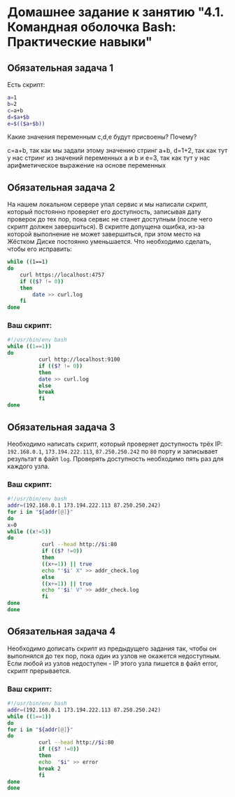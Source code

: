 # Домашнее задание к занятию "4.1. Командная оболочка Bash: Практические навыки"

## Обязательная задача 1

Есть скрипт:
```bash
a=1
b=2
c=a+b
d=$a+$b
e=$(($a+$b))
```

Какие значения переменным c,d,e будут присвоены? Почему?

c=a+b, так как мы задали этому значению стринг a+b, d=1+2, так как тут у нас стринг из значений переменных a и b и e=3, так как тут у нас арифметическое выражение на основе переменных


## Обязательная задача 2
На нашем локальном сервере упал сервис и мы написали скрипт, который постоянно проверяет его доступность, записывая дату проверок до тех пор, пока сервис не станет доступным (после чего скрипт должен завершиться). В скрипте допущена ошибка, из-за которой выполнение не может завершиться, при этом место на Жёстком Диске постоянно уменьшается. Что необходимо сделать, чтобы его исправить:
```bash
while ((1==1)
do
	curl https://localhost:4757
	if (($? != 0))
	then
		date >> curl.log
	fi
done
```

### Ваш скрипт:
```bash
#!/usr/bin/env bash
while ((1==1))
do
          curl http://localhost:9100
          if (($? != 0))
          then
          date >> curl.log
          else
          break
          fi
done
```

## Обязательная задача 3
Необходимо написать скрипт, который проверяет доступность трёх IP: `192.168.0.1`, `173.194.222.113`, `87.250.250.242` по `80` порту и записывает результат в файл `log`. Проверять доступность необходимо пять раз для каждого узла.

### Ваш скрипт:
```bash
#!/usr/bin/env bash
addr=(192.168.0.1 173.194.222.113 87.250.250.242)
for i in "${addr[@]}"
do
x=0
while ((x!=5))
do
           curl --head http://$i:80
           if (($? !=0))
           then
           ((x+=1)) || true
           echo "'$i' X" >> addr_check.log
           else
           ((x+=1)) || true
           echo "'$i' V" >> addr_check.log
           fi
done
done
```

## Обязательная задача 4
Необходимо дописать скрипт из предыдущего задания так, чтобы он выполнялся до тех пор, пока один из узлов не окажется недоступным. Если любой из узлов недоступен - IP этого узла пишется в файл error, скрипт прерывается.

### Ваш скрипт:
```bash
#!/usr/bin/env bash
addr=(192.168.0.1 173.194.222.113 87.250.250.242)
while ((1==1))
do
for i in "${addr[@]}"
do
          curl --head http://$i:80
          if (($? !=0))
          then
          echo  "$i" >> error
          break 2
          fi
done
done
```
